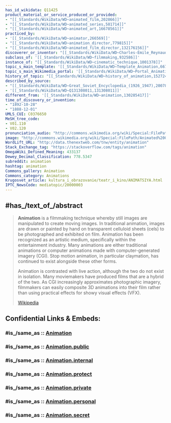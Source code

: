 ```yaml
---
has_id_wikidata: Q11425
product_material_or_service_produced_or_provided:
- "[[_Standards/WikiData/WD~animated_film,202866]]"
- "[[_Standards/WikiData/WD~animated_series,581714]]"
- "[[_Standards/WikiData/WD~animated_art,16678561]]"
practiced_by:
- '[[_Standards/WikiData/WD~animator,266569]]'
- "[[_Standards/WikiData/WD~animation_director,779815]]"
- "[[_Standards/WikiData/WD~animated_film_director,132176156]]"
discoverer_or_inventor: "[[_Standards/WikiData/WD~Charles-Émile_Reynaud,286445]]"
subclass_of: '[[_Standards/WikiData/WD~filmmaking,932586]]'
instance_of: "[[_Standards/WikiData/WD~cinematic_technique,1001378]]"
topic_s_main_template: '[[_Standards/WikiData/WD~Template_Animation,6679926]]'
topic_s_main_Wikimedia_portal: '[[_Standards/WikiData/WD~Portal_Animation,11249923]]'
history_of_topic: "[[_Standards/WikiData/WD~history_of_animation,15272421]]"
described_by_source:
- "[[_Standards/WikiData/WD~Great_Soviet_Encyclopedia_(1926_1947),20078554]]"
- '[[_Standards/WikiData/WD~Q131308011,131308011]]'
different_from: '[[_Standards/WikiData/WD~animation,130285417]]'
time_of_discovery_or_invention:
- "1892-10-28"
- "1888-12-01"
UMLS_CUI: C0376650
MeSH_tree_code:
- V01.110
- V02.120
pronunciation_audio: "http://commons.wikimedia.org/wiki/Special:FilePath/De-Animation2.ogg"
image: "http://commons.wikimedia.org/wiki/Special:FilePath/Animated%20GIF%20from%20the%201919%20Feline%20folies%20by%20Pat%20Sullivan.gif"
WordLift_URL: "http://data.thenextweb.com/tnw/entity/animation"
Stack_Exchange_tag: "https://stackoverflow.com/tags/animation"
OmegaWiki_Defined_Meaning: 433137
Dewey_Decimal_Classification: 778.5347
subreddit: animation
hashtag: animation
Commons_gallery: Animation
Commons_category: Animations
Krugosvet_article: kultura_i_obrazovanie/teatr_i_kino/ANIMATSIYA.html
IPTC_NewsCode: mediatopic/20000003
---
```


## #has_/text_of_/abstract 

> **Animation** is a filmmaking technique whereby still images are manipulated to create moving images. In traditional animation, images are drawn or painted by hand on transparent celluloid sheets (cels) to be photographed and exhibited on film. Animation has been recognized as an artistic medium, specifically within the entertainment industry. Many animations are either traditional animations or computer animations made with computer-generated imagery (CGI). Stop motion animation, in particular claymation, has continued to exist alongside these other forms.
>
> Animation is contrasted with live action, although the two do not exist in isolation. Many moviemakers have produced films that are a hybrid of the two. As CGI increasingly approximates photographic imagery, filmmakers can easily composite 3D animations into their film rather than using practical effects for showy visual effects (VFX).
>
> [Wikipedia](https://en.wikipedia.org/wiki/Animation) 


## Confidential Links & Embeds: 

### #is_/same_as :: [Animation](/_Standards/bio/Society/Communication/Film/Animation.md) 

### #is_/same_as :: [Animation.public](/_public/bio/Society/Communication/Film/Animation.public.md) 

### #is_/same_as :: [Animation.internal](/_internal/bio/Society/Communication/Film/Animation.internal.md) 

### #is_/same_as :: [Animation.protect](/_protect/bio/Society/Communication/Film/Animation.protect.md) 

### #is_/same_as :: [Animation.private](/_private/bio/Society/Communication/Film/Animation.private.md) 

### #is_/same_as :: [Animation.personal](/_personal/bio/Society/Communication/Film/Animation.personal.md) 

### #is_/same_as :: [Animation.secret](/_secret/bio/Society/Communication/Film/Animation.secret.md)

